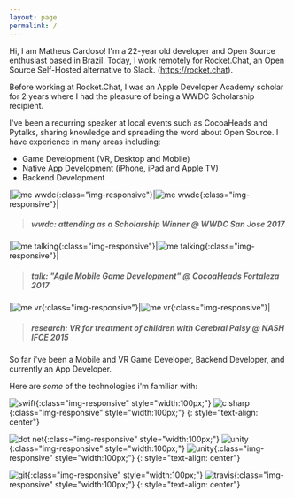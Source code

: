 ```yaml
---
layout: page
permalink: /
---
```


Hi, I am Matheus Cardoso! I'm a 22-year old developer and Open Source enthusiast based in Brazil. Today, I work remotely for Rocket.Chat, an Open Source Self-Hosted alternative to Slack. (https://rocket.chat). 

Before working at Rocket.Chat, I was an Apple Developer Academy scholar for 2 years where I had the pleasure of being a WWDC Scholarship recipient.

I've been a recurring speaker at local events such as CocoaHeads and Pytalks, sharing knowledge and spreading the word about Open Source.
I have experience in many areas including:

* Game Development (VR, Desktop and Mobile)
* Native App Development (iPhone, iPad and Apple TV)
* Backend Development

|![me wwdc](/assets/about/me_wwdc_1.jpg){:class="img-responsive"}|![me wwdc](/assets/about/me_wwdc_2.jpg){:class="img-responsive"}|

>##### wwdc: attending as a Scholarship Winner @ WWDC San Jose 2017

|![me talking](/assets/about/me_talk_1.jpg){:class="img-responsive"}|![me talking](/assets/about/me_talk_2.jpg){:class="img-responsive"}|

>##### talk: "Agile Mobile Game Development" @ CocoaHeads Fortaleza 2017

|![me vr](/assets/about/me_vr_1.jpg){:class="img-responsive"}|![me vr](/assets/about/me_vr_2.jpg){:class="img-responsive"}|

>##### research: VR for treatment of children with Cerebral Palsy @ NASH IFCE 2015
 
So far i've been a Mobile and VR Game Developer, Backend Developer, and currently an App Developer.

Here are *some* of the technologies i'm familiar with:

![swift](/assets/icons/swift.png){:class="img-responsive" style="width:100px;"}
![c sharp](/assets/icons/c_sharp.png){:class="img-responsive" style="width:100px;"}
{: style="text-align: center"}

![dot net](/assets/icons/dotnet.png){:class="img-responsive" style="width:100px;"}
![unity](/assets/icons/unity.png){:class="img-responsive" style="width:100px;"}
![unity](/assets/icons/arduino.png){:class="img-responsive" style="width:100px;"}
{: style="text-align: center"}

![git](/assets/icons/git.png){:class="img-responsive" style="width:100px;"}
![travis](/assets/icons/travis.png){:class="img-responsive" style="width:100px;"}
{: style="text-align: center"}
